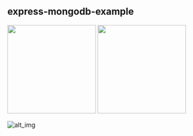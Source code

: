 ## express-mongodb-example

<img src="https://i.imgur.com/xLyd1AS.png" width="200" /> <img src="https://i.imgur.com/bFupoRK.png" width="200" />

![alt_img](https://i.imgur.com/KLTHCXa.jpg)
